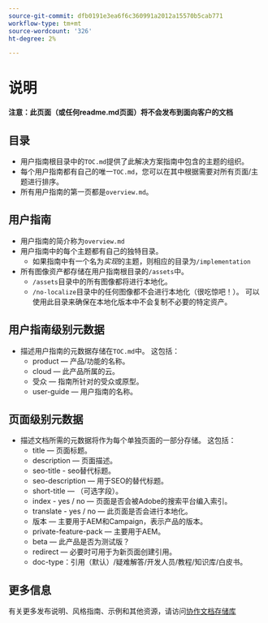 ```yaml
---
source-git-commit: dfb0191e3ea6f6c360991a2012a15570b5cab771
workflow-type: tm+mt
source-wordcount: '326'
ht-degree: 2%

---
```

# 说明

**注意：此页面（或任何readme.md页面）将不会发布到面向客户的文档**

## 目录

+ 用户指南根目录中的`TOC.md`提供了此解决方案指南中包含的主题的组织。
+ 每个用户指南都有自己的唯一`TOC.md`，您可以在其中根据需要对所有页面/主题进行排序。
+ 所有用户指南的第一页都是`overview.md`。

## 用户指南

+ 用户指南的简介称为`overview.md`
+ 用户指南中的每个主题都有自己的独特目录。
   + 如果指南中有一个名为&#x200B;*实现*&#x200B;的主题，则相应的目录为`/implementation`
+ 所有图像资产都存储在用户指南根目录的`/assets`中。
   + `/assets`目录中的所有图像都将进行本地化。
   + `/no-localize`目录中的任何图像都不会进行本地化（很吃惊吧！）。 可以使用此目录来确保在本地化版本中不会复制不必要的特定资产。

## 用户指南级别元数据

+ 描述用户指南的元数据存储在`TOC.md`中。 这包括：
   + product — 产品/功能的名称。
   + cloud — 此产品所属的云。
   + 受众 — 指南所针对的受众或原型。
   + user-guide — 用户指南的名称。

## 页面级别元数据

+ 描述文档所需的元数据将作为每个单独页面的一部分存储。 这包括：
   + title — 页面标题。
   + description — 页面描述。
   + seo-title - seo替代标题。
   + seo-description — 用于SEO的替代标题。
   + short-title — （可选字段）。
   + index - yes / no — 页面是否会被Adobe的搜索平台编入索引。
   + translate - yes / no — 此页面是否会进行本地化。
   + 版本 — 主要用于AEM和Campaign，表示产品的版本。
   + private-feature-pack — 主要用于AEM。
   + beta — 此产品是否为测试版？
   + redirect — 必要时可用于为新页面创建引用。
   + doc-type：引用（默认）/疑难解答/开发人员/教程/知识库/白皮书。

## 更多信息

有关更多发布说明、风格指南、示例和其他资源，请访问[协作文档存储库](https://git.corp.adobe.com/AdobeDocs/collaborative-doc-instructions)
